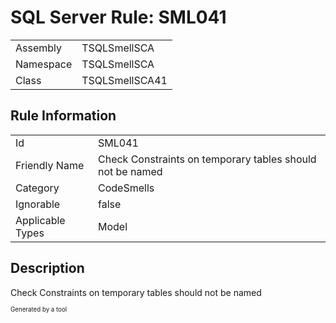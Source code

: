 ﻿# SQL Server Rule: SML041
  
|    |    |
|----|----|
| Assembly | TSQLSmellSCA |
| Namespace | TSQLSmellSCA |
| Class | TSQLSmellSCA41 |
  
## Rule Information
  
|    |    |
|----|----|
| Id | SML041 |
| Friendly Name | Check Constraints on temporary tables should not be named |
| Category | CodeSmells |
| Ignorable | false |
| Applicable Types | Model  |
  
## Description
  
Check Constraints on temporary tables should not be named
  
<sub><sup>Generated by a tool</sup></sub>

